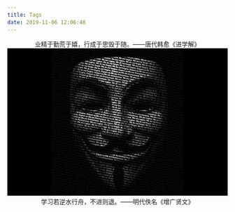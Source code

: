 ```yaml
---
title: Tags
date: 2019-11-06 12:06:48
---
```

<center>业精于勤荒于嬉，行成于思毁于随。——唐代韩愈《进学解》</center>

<div align=center>
<img src="/img/hacker.png" />
</div>

<center>学习若逆水行舟，不进则退。——明代佚名《增广贤文》</center>
